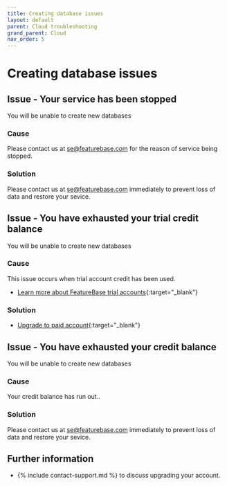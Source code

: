```yaml
---
title: Creating database issues
layout: default
parent: Cloud troubleshooting
grand_parent: Cloud
nav_order: 5
---
```


# Creating database issues

## Issue - Your service has been stopped

You will be unable to create new databases

### Cause

Please contact us at se@featurebase.com for the reason of service being stopped.

### Solution

Please contact us at [se@featurebase.com](mailto:se@featurebase.com) immediately to prevent loss of data and restore your sevice.

## Issue - You have exhausted your trial credit balance

You will be unable to create new databases

### Cause

This issue occurs when trial account credit has been used.

* [Learn more about FeatureBase trial accounts](https://www.featurebase.com/pricing){:target="_blank"}

### Solution

* [Upgrade to paid account](https://docs.featurebase.com/docs/cloud/cloud-org/cloud-org-upgrade-to-paid/){:target="_blank"}

## Issue - You have exhausted your credit balance

You will be unable to create new databases

### Cause

Your credit balance has run out..

### Solution

Please contact us at [se@featurebase.com](mailto:se@featurebase.com) immediately to prevent loss of data and restore your sevice.

## Further information

* {% include contact-support.md %} to discuss upgrading your account.